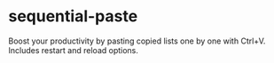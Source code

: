 # sequential-paste
Boost your productivity by pasting copied lists one by one with Ctrl+V. Includes restart and reload options.
